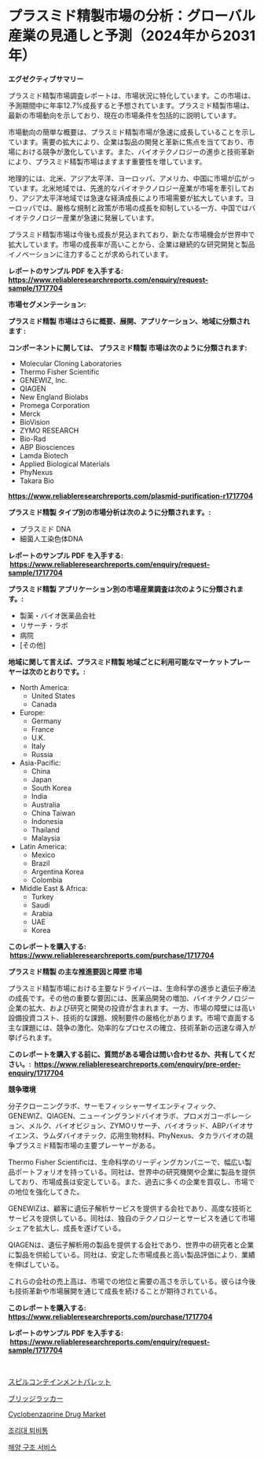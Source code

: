 <p><h1>プラスミド精製市場の分析：グローバル産業の見通しと予測（2024年から2031年）</h1></p><p><strong>エグゼクティブサマリー</strong></p>
<p><p>プラスミド精製市場調査レポートは、市場状況に特化しています。この市場は、予測期間中に年率12.7%成長すると予想されています。プラスミド精製市場は、最新の市場動向を示しており、現在の市場条件を包括的に説明しています。</p><p>市場動向の簡単な概要は、プラスミド精製市場が急速に成長していることを示しています。需要の拡大により、企業は製品の開発と革新に焦点を当てており、市場における競争が激化しています。また、バイオテクノロジーの進歩と技術革新により、プラスミド精製市場はますます重要性を増しています。</p><p>地理的には、北米、アジア太平洋、ヨーロッパ、アメリカ、中国に市場が広がっています。北米地域では、先進的なバイオテクノロジー産業が市場を牽引しており、アジア太平洋地域では急速な経済成長により市場需要が拡大しています。ヨーロッパでは、厳格な規制と政策が市場の成長を抑制している一方、中国ではバイオテクノロジー産業が急速に発展しています。</p><p>プラスミド精製市場は今後も成長が見込まれており、新たな市場機会が世界中で拡大しています。市場の成長率が高いことから、企業は継続的な研究開発と製品イノベーションに注力することが求められています。</p></p>
<p><strong>レポートのサンプル PDF を入手する: <a href="https://www.reliableresearchreports.com/enquiry/request-sample/1717704">https://www.reliableresearchreports.com/enquiry/request-sample/1717704</a></strong></p>
<p><strong>市場セグメンテーション:</strong></p>
<p><strong> プラスミド精製 市場はさらに概要、展開、アプリケーション、地域に分類されます :</strong></p>
<p><strong>コンポーネントに関しては、 プラスミド精製 市場は次のように分類されます: &nbsp;</strong></p>
<p><ul><li>Molecular Cloning Laboratories</li><li>Thermo Fisher Scientific</li><li>GENEWIZ, Inc.</li><li>QIAGEN</li><li>New England Biolabs</li><li>Promega Corporation</li><li>Merck</li><li>BioVision</li><li>ZYMO RESEARCH</li><li>Bio-Rad</li><li>ABP Biosciences</li><li>Lamda Biotech</li><li>Applied Biological Materials</li><li>PhyNexus</li><li>Takara Bio</li></ul></p>
<p><strong><a href="https://www.reliableresearchreports.com/plasmid-purification-r1717704">https://www.reliableresearchreports.com/plasmid-purification-r1717704</a></strong></p>
<p><strong> プラスミド精製 タイプ別の市場分析は次のように分類されます。:</strong></p>
<p><ul><li>プラスミド DNA</li><li>細菌人工染色体DNA</li></ul></p>
<p><strong>レポートのサンプル PDF を入手する: &nbsp;<a href="https://www.reliableresearchreports.com/enquiry/request-sample/1717704">https://www.reliableresearchreports.com/enquiry/request-sample/1717704</a></strong></p>
<p><strong> プラスミド精製 アプリケーション別の市場産業調査は次のように分類されます。:</strong></p>
<p><ul><li>製薬・バイオ医薬品会社</li><li>リサーチ・ラボ</li><li>病院</li><li>[その他]</li></ul></p>
<p><strong>地域に関して言えば、プラスミド精製 地域ごとに利用可能なマーケットプレーヤーは次のとおりです。:</strong></p>
<p><ul>
    <li>
        North America:
        <ul>
            <li>United States</li>
            <li>Canada</li>
        </ul>
    </li>
    <li>
        Europe:
        <ul>
            <li>Germany</li>
            <li>France</li>
            <li>U.K.</li>
            <li>Italy</li>
            <li>Russia</li>
        </ul>
    </li>
    <li>
        Asia-Pacific:
        <ul>
            <li>China</li>
            <li>Japan</li>
            <li>South Korea</li>
            <li>India</li>
            <li>Australia</li>
            <li>China Taiwan</li>
            <li>Indonesia</li>
            <li>Thailand</li>
            <li>Malaysia</li>
        </ul>
    </li>
    <li>
        Latin America:
        <ul>
            <li>Mexico</li>
            <li>Brazil</li>
            <li>Argentina Korea</li>
            <li>Colombia</li>
        </ul>
    </li>
    <li>
        Middle East & Africa:
        <ul>
            <li>Turkey</li>
            <li>Saudi</li>
            <li>Arabia</li>
            <li>UAE</li>
            <li>Korea</li>
        </ul>
    </li>
    </ul></p>
<p><strong>このレポートを購入する: &nbsp;<a href="https://www.reliableresearchreports.com/purchase/1717704">https://www.reliableresearchreports.com/purchase/1717704</a></strong></p>
<p><strong>プラスミド精製 の主な推進要因と障壁 市場</strong></p>
<p><p>プラスミド精製市場における主要なドライバーは、生命科学の進歩と遺伝子療法の成長です。その他の重要な要因には、医薬品開発の増加、バイオテクノロジー企業の拡大、および研究と開発の投資が含まれます。一方、市場の障壁には高い設備投資コスト、技術的な課題、規制要件の厳格化があります。市場で直面する主な課題には、競争の激化、効率的なプロセスの確立、技術革新の迅速な導入が挙げられます。</p></p>
<p><strong>このレポートを購入する前に、質問がある場合は問い合わせるか、共有してください。:&nbsp; <a href="https://www.reliableresearchreports.com/enquiry/pre-order-enquiry/1717704">https://www.reliableresearchreports.com/enquiry/pre-order-enquiry/1717704</a></strong></p>
<p><strong>競争環境</strong></p>
<p><p>分子クローニングラボ、サーモフィッシャーサイエンティフィック、GENEWIZ、QIAGEN、ニューイングランドバイオラボ、プロメガコーポレーション、メルク、バイオビジョン、ZYMOリサーチ、バイオラッド、ABPバイオサイエンス、ラムダバイオテック、応用生物材料、PhyNexus、タカラバイオの競争プラスミド精製市場の主要プレーヤーがある。</p><p>Thermo Fisher Scientificは、生命科学のリーディングカンパニーで、幅広い製品ポートフォリオを持っている。同社は、世界中の研究機関や企業に製品を提供しており、市場成長は安定している。また、過去に多くの企業を買収し、市場での地位を強化してきた。</p><p>GENEWIZは、顧客に遺伝子解析サービスを提供する会社であり、高度な技術とサービスを提供している。同社は、独自のテクノロジーとサービスを通じて市場シェアを拡大し、成長を遂げている。</p><p>QIAGENは、遺伝子解析用の製品を提供する会社であり、世界中の研究者と企業に製品を供給している。同社は、安定した市場成長と高い製品評価により、業績を伸ばしている。</p><p>これらの会社の売上高は、市場での地位と需要の高さを示している。彼らは今後も技術革新や市場展開を通じて成長を続けることが期待されている。</p></p>
<p><strong>このレポートを購入する: &nbsp; <a href="https://www.reliableresearchreports.com/purchase/1717704">https://www.reliableresearchreports.com/purchase/1717704</a></strong></p>
<p><strong>レポートのサンプル PDF を入手する: &nbsp;<a href="https://www.reliableresearchreports.com/enquiry/request-sample/1717704">https://www.reliableresearchreports.com/enquiry/request-sample/1717704</a></strong><strong></strong></p>
<p>&nbsp;</p>
<p><p><a href="https://github.com/KaydenJohns1964/Market-Research-Report-List-1/blob/main/424662225156.md">スピルコンテインメントパレット</a></p><p><a href="https://medium.com/@rockcod61/%E3%83%96%E3%83%AA%E3%83%83%E3%82%B8%E3%83%A9%E3%83%83%E3%82%AB%E3%83%BC%E3%83%9E%E3%83%BC%E3%82%B1%E3%83%83%E3%83%88-%E7%A8%AE%E9%A1%9E-%E3%82%A2%E3%83%97%E3%83%AA%E3%82%B1%E3%83%BC%E3%82%B7%E3%83%A7%E3%83%B3-%E3%81%8A%E3%82%88%E3%81%B3%E5%9C%B0%E7%90%86%E3%81%AB%E3%82%88%E3%82%8B%E5%8C%85%E6%8B%AC%E7%9A%84%E8%A9%95%E4%BE%A1-66987f4c8dc7">ブリッジラッカー</a></p><p><a href="https://github.com/mancsybtousav/Market-Research-Report-List-2/blob/main/cyclobenzaprine-drug-market.md">Cyclobenzaprine Drug Market</a></p><p><a href="https://medium.com/@witoldadamczyk1904/%EB%8C%80%EC%B2%B4-%EC%9B%B0%EB%B9%99-%EC%A0%9C%ED%92%88-%EC%8B%9C%EC%9E%A5-2031%EB%85%84%EA%B9%8C%EC%A7%80-%EC%84%B1%EA%B3%B5%EC%A0%81%EC%9D%B8-%EB%B9%84%EC%A6%88%EB%8B%88%EC%8A%A4-%EC%A0%84%EB%9E%B5%EC%9D%98-%ED%95%B5%EC%8B%AC-300aa103a94a">조리대 퇴비통</a></p><p><a href="https://medium.com/@karenburke2009/%ED%95%B4%EC%96%91-%EC%95%88%EC%A0%84-%EC%84%9C%EB%B9%84%EC%8A%A4-%EC%8B%9C%EC%9E%A5-%EC%A1%B0%EC%82%AC-%EB%B3%B4%EA%B3%A0%EC%84%9C-%EA%B7%B8-%EC%97%AD%EC%82%AC-%EB%B0%8F-2024%EB%85%84%EB%B6%80%ED%84%B0-2031%EB%85%84%EA%B9%8C%EC%A7%80%EC%9D%98-%EC%98%88%EC%B8%A1-e61e830a704c">해양 구조 서비스</a></p></p>